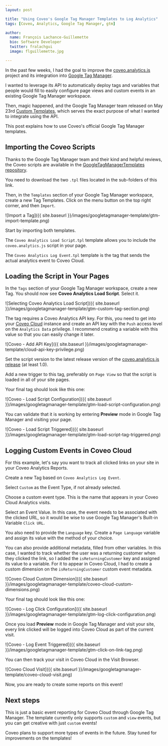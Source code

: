 ```yaml
---
layout: post

title: "Using Coveo's Google Tag Manager Templates to Log Analytics"
tags: [Coveo, Analytics, Google Tag Manager, gtm]

author:
  name: François Lachance-Guillemette
  bio: Software Developer
  twitter: fralachgui
  image: flguillemette.jpg

---
```


In the past few weeks, I had the goal to improve the [coveo.analytics.js](https://github.com/coveo/coveo.analytics.js) project and its integration into [Google Tag Manager](https://developers.google.com/tag-manager/).

I wanted to leverage its API to automatically deploy tags and variables that people would fill to easily configure page views and custom events in an existing Google Tag Manager workspace.

Then, magic happened, and the Google Tag Manager team released on May 23rd [Custom Templates](https://developers.google.com/tag-manager/templates/), which serves the exact purpose of what I wanted to integrate using the API.

This post explains how to use Coveo's official Google Tag Manager templates.

<!-- more -->

## Importing the Coveo Scripts

Thanks to the Google Tag Manager team and their kind and helpful reviews, the Coveo scripts are available in the [GoogleTagManagerTemplates repository](https://github.com/sahava/GoogleTagManagerTemplates/tree/master/tags/Coveo).

You need to download the two `.tpl` files located in the sub-folders of this link.

Then, in the `Templates` section of your Google Tag Manager workspace, create a new Tag Templates. Click on the menu button on the top right corner, and then `Import`.

![Import a Tag]({{ site.baseurl }}/images/googletagmanager-template/gtm-import-template.png)

Start by importing both templates.

The `Coveo Analytics Load Script.tpl` template allows you to include the `coveo.analytics.js` script in your page.

The `Coveo Analytics Log Event.tpl` template is the tag that sends the actual analytics event to Coveo Cloud.

## Loading the Script in Your Pages

In the `Tags` section of your Google Tag Manager workspace, create a new Tag. You should now see **Coveo Analytics Load Script**. Select it.

![Selecting Coveo Analytics Load Script]({{ site.baseurl }}/images/googletagmanager-template/gtm-custom-tag-section.png)

The tag requires a Coveo Analytics API key. For this, you need to get into your [Coveo Cloud](platform.cloud.coveo.com) instance and create an API key with the `Push` access level on the `Analytics Data` privilege. I recommend creating a variable with this value so that you can easily change it later.

![Coveo - Add API Key]({{ site.baseurl }}/images/googletagmanager-template/cloud-api-key-privilege.png)

Set the script version to the latest release version of the [coveo.analytics.js release](https://github.com/coveo/coveo.analytics.js/releases) (at least 1.0).

Add a new trigger to this tag, preferably on `Page View` so that the script is loaded in all of your site pages.

Your final tag should look like this one:

![Coveo - Load Script Configuration]({{ site.baseurl }}/images/googletagmanager-template/gtm-load-script-configuration.png)

You can validate that it is working by entering **Preview** mode in Google Tag Manager and visiting your page.

![Coveo - Load Script Triggered]({{ site.baseurl }}/images/googletagmanager-template/gtm-load-script-tag-triggered.png)

## Logging Custom Events in Coveo Cloud

For this example, let's say you want to track all clicked links on your site in your Coveo Analytics Reports.

Create a new Tag based on `Coveo Analytics Log Event`.

Select `Custom` as the Event Type, if not already selected.

Choose a custom event type. This is the name that appears in your Coveo Cloud Analytics visits.

Select an Event Value. In this case, the event needs to be associated with the clicked URL, so it would be wise to use Google Tag Manager's Built-in Variable `Click URL`.

You also need to provide the `Language` key. Create a `Page Language` variable and assign its value with the method of your choice.

You can also provide additional metadata, filled from other variables. In this case, I wanted to track whether the user was a returning customer when they clicked the link, so I added the `isReturningCustomer` key and assigned its value to a variable. For it to appear in Coveo Cloud, I had to create a custom dimension on the `isReturningCustomer` custom event metadata.

![Coveo Cloud Custom Dimension]({{ site.baseurl }}/images/googletagmanager-template/coveo-cloud-custom-dimensions.png)

Your final tag should look like this one:

![Coveo - Log Click Configuration]({{ site.baseurl }}/images/googletagmanager-template/gtm-log-click-configuration.png)

Once you load **Preview** mode in Google Tag Manager and visit your site, every link clicked will be logged into Coveo Cloud as part of the current visit.

![Coveo - Log Event Triggered]({{ site.baseurl }}/images/googletagmanager-template/gtm-click-on-link-tag.png)

You can then track your visit in Coveo Cloud in the Visit Browser.

![Coveo Cloud Visit]({{ site.baseurl }}/images/googletagmanager-template/coveo-cloud-visit.png)

Now, you are ready to create some reports on this event!

## Next steps

This is just a basic event reporting for Coveo Cloud through Google Tag Manager. The template currently only supports `custom` and `view` events, but you can get creative with just `custom` events!

Coveo plans to support more types of events in the future. Stay tuned for improvements on the templates!